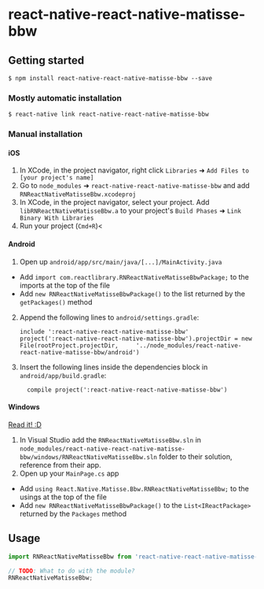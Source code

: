 
# react-native-react-native-matisse-bbw

## Getting started

`$ npm install react-native-react-native-matisse-bbw --save`

### Mostly automatic installation

`$ react-native link react-native-react-native-matisse-bbw`

### Manual installation


#### iOS

1. In XCode, in the project navigator, right click `Libraries` ➜ `Add Files to [your project's name]`
2. Go to `node_modules` ➜ `react-native-react-native-matisse-bbw` and add `RNReactNativeMatisseBbw.xcodeproj`
3. In XCode, in the project navigator, select your project. Add `libRNReactNativeMatisseBbw.a` to your project's `Build Phases` ➜ `Link Binary With Libraries`
4. Run your project (`Cmd+R`)<

#### Android

1. Open up `android/app/src/main/java/[...]/MainActivity.java`
  - Add `import com.reactlibrary.RNReactNativeMatisseBbwPackage;` to the imports at the top of the file
  - Add `new RNReactNativeMatisseBbwPackage()` to the list returned by the `getPackages()` method
2. Append the following lines to `android/settings.gradle`:
  	```
  	include ':react-native-react-native-matisse-bbw'
  	project(':react-native-react-native-matisse-bbw').projectDir = new File(rootProject.projectDir, 	'../node_modules/react-native-react-native-matisse-bbw/android')
  	```
3. Insert the following lines inside the dependencies block in `android/app/build.gradle`:
  	```
      compile project(':react-native-react-native-matisse-bbw')
  	```

#### Windows
[Read it! :D](https://github.com/ReactWindows/react-native)

1. In Visual Studio add the `RNReactNativeMatisseBbw.sln` in `node_modules/react-native-react-native-matisse-bbw/windows/RNReactNativeMatisseBbw.sln` folder to their solution, reference from their app.
2. Open up your `MainPage.cs` app
  - Add `using React.Native.Matisse.Bbw.RNReactNativeMatisseBbw;` to the usings at the top of the file
  - Add `new RNReactNativeMatisseBbwPackage()` to the `List<IReactPackage>` returned by the `Packages` method


## Usage
```javascript
import RNReactNativeMatisseBbw from 'react-native-react-native-matisse-bbw';

// TODO: What to do with the module?
RNReactNativeMatisseBbw;
```
  